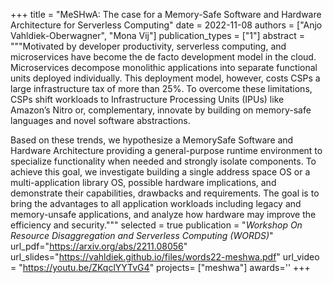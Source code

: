 +++
title = "MeSHwA: The case for a Memory-Safe Software and Hardware Architecture for Serverless Computing"
date = 2022-11-08
authors = ["Anjo Vahldiek-Oberwagner", "Mona Vij"]
publication_types = ["1"]
abstract = """Motivated by developer productivity, serverless computing, and
microservices have become the de facto development model in the cloud.
Microservices decompose monolithic applications into separate functional units
deployed individually. This deployment model, however, costs CSPs a large
infrastructure tax of more than 25%. To overcome these limitations, CSPs shift
workloads to Infrastructure Processing Units (IPUs) like Amazon’s Nitro or,
complementary, innovate by building on memory-safe languages and novel software
abstractions.

Based on these trends, we hypothesize a MemorySafe Software and Hardware
Architecture providing a general-purpose runtime environment to specialize
functionality when needed and strongly isolate components. To achieve this goal,
we investigate building a single address space OS or a multi-application library
OS, possible hardware implications, and demonstrate their capabilities,
drawbacks and requirements. The goal is to bring the advantages to all
application workloads including legacy and memory-unsafe applications, and
analyze how hardware may improve the efficiency and security."""
selected = true
publication = "*Workshop On Resource Disaggregation and Serverless Computing (WORDS)*"
url_pdf="https://arxiv.org/abs/2211.08056"
url_slides="https://vahldiek.github.io/files/words22-meshwa.pdf"
url_video = "https://youtu.be/ZKqclYYTvG4"
projects= ["meshwa"]
awards=''
+++


